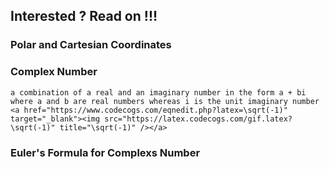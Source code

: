 ## Interested ? Read on !!!  

### Polar and Cartesian Coordinates

### Complex Number  
```
a combination of a real and an imaginary number in the form a + bi  
where a and b are real numbers whereas i is the unit imaginary number <a href="https://www.codecogs.com/eqnedit.php?latex=\sqrt(-1)" target="_blank"><img src="https://latex.codecogs.com/gif.latex?\sqrt(-1)" title="\sqrt(-1)" /></a>  
```

### Euler's Formula for Complexs Number